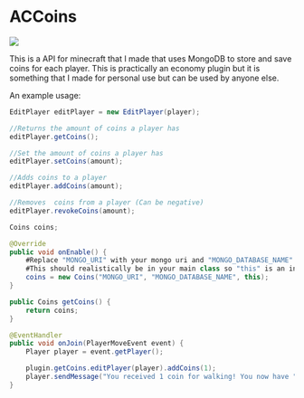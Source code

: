 # ACCoins

[![](https://jitpack.io/v/stevanoac/Coins.svg)](https://jitpack.io/#stevanoac/Coins)


This is a API for minecraft that I made that uses MongoDB to store and save coins for each player.
This is practically an economy plugin but it is something that I made for personal use but can be used by anyone else.

An example usage:

```java
EditPlayer editPlayer = new EditPlayer(player);

//Returns the amount of coins a player has
editPlayer.getCoins();

//Set the amount of coins a player has
editPlayer.setCoins(amount);

//Adds coins to a player
editPlayer.addCoins(amount);

//Removes  coins from a player (Can be negative)
editPlayer.revokeCoins(amount);
```

```java
Coins coins;

@Override
public void onEnable() {
    #Replace "MONGO_URI" with your mongo uri and "MONGO_DATABASE_NAME" with your mongo database name.
    #This should realistically be in your main class so "this" is an instance of your plugin.
    coins = new Coins("MONGO_URI", "MONGO_DATABASE_NAME", this);
}

public Coins getCoins() {
    return coins;
}

@EventHandler
public void onJoin(PlayerMoveEvent event) {
    Player player = event.getPlayer();

    plugin.getCoins.editPlayer(player).addCoins(1);
    player.sendMessage("You received 1 coin for walking! You now have " + plugin.getCoins().editPlayer(player).getCoins() + " coins!");
}
```
